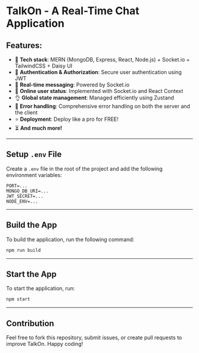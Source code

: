 # TalkOn - A Real-Time Chat Application

## Features:

-   🌟 **Tech stack**: MERN (MongoDB, Express, React, Node.js) + Socket.io + TailwindCSS + Daisy UI
-   🎃 **Authentication & Authorization**: Secure user authentication using JWT
-   👾 **Real-time messaging**: Powered by Socket.io
-   🚀 **Online user status**: Implemented with Socket.io and React Context
-   👌 **Global state management**: Managed efficiently using Zustand
-   🐞 **Error handling**: Comprehensive error handling on both the server and the client
-   ⭐ **Deployment**: Deploy like a pro for FREE!
-   ⏳ **And much more!**

---

## Setup `.env` File

Create a `.env` file in the root of the project and add the following environment variables:

```env
PORT=...
MONGO_DB_URI=...
JWT_SECRET=...
NODE_ENV=...
```

---

## Build the App

To build the application, run the following command:

```bash
npm run build
```

---

## Start the App

To start the application, run:

```bash
npm start
```

---

## Contribution

Feel free to fork this repository, submit issues, or create pull requests to improve TalkOn. Happy coding!

